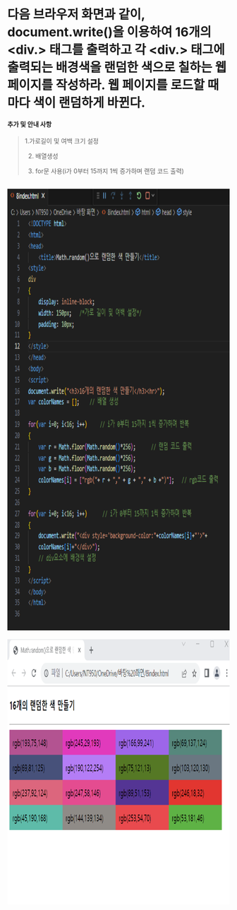 # 다음 브라우저 화면과 같이, document.write()을 이용하여 16개의 <div.> 태그를 출력하고 각 <div.> 태그에 출력되는 배경색을 랜덤한 색으로 칠하는 웹 페이지를 작성하라. 웹 페이지를 로드할 때마다 색이 랜덤하게 바뀐다.

 #### 추가 및 안내 사항

>    1.가로길이 및 여백 크기 설정
>    >
>    2. 배열생성
>    >
>    3. for문 사용(i가 0부터 15까지 1씩 증가하며 랜덤 코드 출력)


<br><img src="1.png" width="1000" height="1000" title="px(픽셀) 크기 설정" alt="1번 이미지"></img><br/>
<br><img src="2.png" width="1000" height="600" title="px(픽셀) 크기 설정" alt="1번 이미지"></img><br/>

